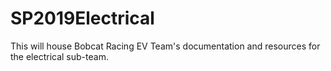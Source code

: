 # SP2019Electrical
This will house Bobcat Racing EV Team's documentation and resources for the electrical sub-team.
